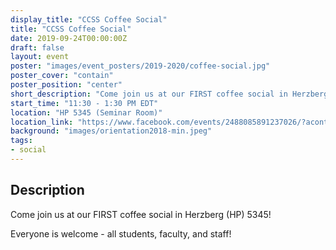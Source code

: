 ```yaml
---
display_title: "CCSS Coffee Social"
title: "CCSS Coffee Social"
date: 2019-09-24T00:00:00Z
draft: false
layout: event
poster: "images/event_posters/2019-2020/coffee-social.jpg"
poster_cover: "contain"
poster_position: "center"
short_description: "Come join us at our FIRST coffee social in Herzberg (HP) 5345!"
start_time: "11:30 - 1:30 PM EDT"
location: "HP 5345 (Seminar Room)"
location_link: "https://www.facebook.com/events/2488085891237026/?acontext=%7B%22event_action_history%22%3A[%7B%22surface%22%3A%22page%22%7D]%7D"
background: "images/orientation2018-min.jpeg"
tags:
- social
---
```


## Description

Come join us at our FIRST coffee social in Herzberg (HP) 5345! 

Everyone is welcome - all students, faculty, and staff!